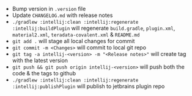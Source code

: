 - Bump version in `.version` file
- Update `CHANGELOG.md` with release notes
- `./gradlew :intellij:clean :intellij:regenerate :intellij:buildPlugin` will regenerate `build.gradle`, `plugin.xml`, `material2.xml`, `teradata-covalent.xml` & `README.md`
- `git add .` will stage all local changes for commit
- `git commit -m <Changes>` will commit to local git repo
- `git tag -a intellij-<version> -m "<Release notes>"` will create tag with the latest version
- `git push && git push origin intellij-<version>` will push both the code & the tags to github
- `./gradlew :intellij:clean :intellij:regenerate :intellij:publishPlugin` will publish to jetbrains plugin repo
